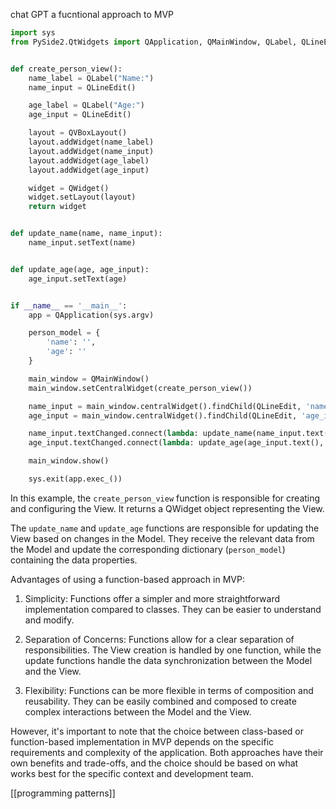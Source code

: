 chat GPT
a fucntional approach to MVP
```python
import sys
from PySide2.QtWidgets import QApplication, QMainWindow, QLabel, QLineEdit, QVBoxLayout, QWidget


def create_person_view():
    name_label = QLabel("Name:")
    name_input = QLineEdit()

    age_label = QLabel("Age:")
    age_input = QLineEdit()

    layout = QVBoxLayout()
    layout.addWidget(name_label)
    layout.addWidget(name_input)
    layout.addWidget(age_label)
    layout.addWidget(age_input)

    widget = QWidget()
    widget.setLayout(layout)
    return widget


def update_name(name, name_input):
    name_input.setText(name)


def update_age(age, age_input):
    age_input.setText(age)


if __name__ == '__main__':
    app = QApplication(sys.argv)

    person_model = {
        'name': '',
        'age': ''
    }

    main_window = QMainWindow()
    main_window.setCentralWidget(create_person_view())

    name_input = main_window.centralWidget().findChild(QLineEdit, 'name_input')
    age_input = main_window.centralWidget().findChild(QLineEdit, 'age_input')

    name_input.textChanged.connect(lambda: update_name(name_input.text(), name_input))
    age_input.textChanged.connect(lambda: update_age(age_input.text(), age_input))

    main_window.show()

    sys.exit(app.exec_())

```

In this example, the `create_person_view` function is responsible for creating and configuring the View. It returns a QWidget object representing the View.

The `update_name` and `update_age` functions are responsible for updating the View based on changes in the Model. They receive the relevant data from the Model and update the corresponding dictionary (`person_model`) containing the data properties.

Advantages of using a function-based approach in MVP:

1. Simplicity: Functions offer a simpler and more straightforward implementation compared to classes. They can be easier to understand and modify.
    
2. Separation of Concerns: Functions allow for a clear separation of responsibilities. The View creation is handled by one function, while the update functions handle the data synchronization between the Model and the View.
    
3. Flexibility: Functions can be more flexible in terms of composition and reusability. They can be easily combined and composed to create complex interactions between the Model and the View.

However, it's important to note that the choice between class-based or function-based implementation in MVP depends on the specific requirements and complexity of the application. Both approaches have their own benefits and trade-offs, and the choice should be based on what works best for the specific context and development team.


[[programming patterns]]